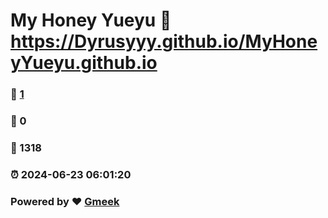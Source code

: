 # My Honey Yueyu :link: https://Dyrusyyy.github.io/MyHoneyYueyu.github.io 
### :page_facing_up: [1](https://Dyrusyyy.github.io/MyHoneyYueyu.github.io/tag.html) 
### :speech_balloon: 0 
### :hibiscus: 1318 
### :alarm_clock: 2024-06-23 06:01:20 
### Powered by :heart: [Gmeek](https://github.com/Meekdai/Gmeek)
